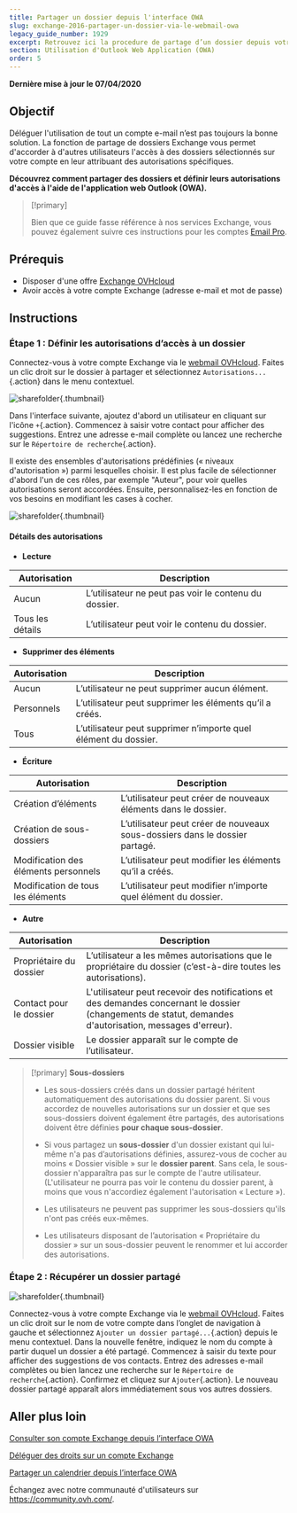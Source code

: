 ```yaml
---
title: Partager un dossier depuis l'interface OWA
slug: exchange-2016-partager-un-dossier-via-le-webmail-owa
legacy_guide_number: 1929
excerpt: Retrouvez ici la procedure de partage d’un dossier depuis votre compte Exchange 
section: Utilisation d'Outlook Web Application (OWA)
order: 5
---
```


**Dernière mise à jour le 07/04/2020**

## Objectif

Déléguer l'utilisation de tout un compte e-mail n’est pas toujours la bonne solution. La fonction de partage de dossiers Exchange vous permet d'accorder à d'autres utilisateurs l'accès à des dossiers sélectionnés sur votre compte en leur attribuant des autorisations spécifiques.

**Découvrez comment partager des dossiers et définir leurs autorisations d'accès à l'aide de l'application web Outlook (OWA).**

> [!primary]
>
> Bien que ce guide fasse référence à nos services Exchange, vous pouvez également suivre ces instructions pour les comptes [Email Pro](https://www.ovhcloud.com/fr/emails/email-pro/).
>


## Prérequis

- Disposer d'une offre [Exchange OVHcloud ](https://www.ovhcloud.com/fr/emails/hosted-exchange/)
- Avoir accès à votre compte Exchange (adresse e-mail et mot de passe)


## Instructions

### Étape 1 : Définir les autorisations d’accès à un dossier

Connectez-vous à votre compte Exchange via le [webmail OVHcloud](https://www.ovhcloud.com/fr/mail). Faites un clic droit sur le dossier à partager et sélectionnez `Autorisations...`{.action} dans le menu contextuel.

![sharefolder](images/exchange-folder-step1.png){.thumbnail}

Dans l'interface suivante, ajoutez d'abord un utilisateur en cliquant sur l'icône `+`{.action}. Commencez à saisir votre contact pour afficher des suggestions. Entrez une adresse e-mail complète ou lancez une recherche sur le `Répertoire de recherche`{.action}.

Il existe des ensembles d'autorisations prédéfinies (« niveaux d'autorisation ») parmi lesquelles choisir. Il est plus facile de sélectionner d'abord l'un de ces rôles, par exemple "Auteur", pour voir quelles autorisations seront accordées. Ensuite, personnalisez-les en fonction de vos besoins en modifiant les cases à cocher.

![sharefolder](images/exchange-folder-step2aag.gif){.thumbnail}

#### Détails des autorisations

- **Lecture**

|Autorisation|Description|
|---|---|
|Aucun|L’utilisateur ne peut pas voir le contenu du dossier.|
|Tous les détails|L’utilisateur peut voir le contenu du dossier.|


- **Supprimer des éléments**

|Autorisation|Description|
|---|---|
|Aucun|L’utilisateur ne peut supprimer aucun élément.|
|Personnels|L’utilisateur peut supprimer les éléments qu’il a créés.|
|Tous|L’utilisateur peut supprimer n’importe quel élément du dossier.|


- **Écriture**

|Autorisation|Description|
|---|---|
|Création d’éléments|L’utilisateur peut créer de nouveaux éléments dans le dossier.|
|Création de sous-dossiers|L’utilisateur peut créer de nouveaux sous-dossiers dans le dossier partagé.|
|Modification des éléments personnels|L’utilisateur peut modifier les éléments qu’il a créés.|
|Modification de tous les éléments|L’utilisateur peut modifier n’importe quel élément du dossier.|


- **Autre**

|Autorisation|Description|
|---|---|
|Propriétaire du dossier|L’utilisateur a les mêmes autorisations que le propriétaire du dossier (c’est-à-dire toutes les autorisations).|
|Contact pour le dossier|L'utilisateur peut recevoir des notifications et des demandes concernant le dossier (changements de statut, demandes d'autorisation, messages d'erreur).|
|Dossier visible|Le dossier apparaît sur le compte de l’utilisateur.|

> [!primary]
>**Sous-dossiers**
> 
> - Les sous-dossiers créés dans un dossier partagé héritent automatiquement des autorisations du dossier parent. Si vous accordez de nouvelles autorisations sur un dossier et que ses sous-dossiers doivent également être partagés, des autorisations doivent être définies **pour chaque sous-dossier**.
> 
> - Si vous partagez un **sous-dossier** d'un dossier existant qui lui-même n'a pas d’autorisations définies, assurez-vous de cocher au moins « Dossier visible » sur le **dossier parent**. Sans cela, le sous-dossier n'apparaîtra pas sur le compte de l'autre utilisateur. (L'utilisateur ne pourra pas voir le contenu du dossier parent, à moins que vous n'accordiez également l'autorisation « Lecture »).
> 
> - Les utilisateurs ne peuvent pas supprimer les sous-dossiers qu'ils n'ont pas créés eux-mêmes.
> 
> - Les utilisateurs disposant de l’autorisation « Propriétaire du dossier » sur un sous-dossier peuvent le renommer et lui accorder des autorisations.
>


### Étape 2 : Récupérer un dossier partagé

![sharefolder](images/exchange-folder-step3.png){.thumbnail}

Connectez-vous à votre compte Exchange via le [webmail OVHcloud](https://www.ovhcloud.com/fr/mail). Faites un clic droit sur le nom de votre compte dans l’onglet de navigation à gauche et sélectionnez `Ajouter un dossier partagé...`{.action} depuis le menu contextuel. Dans la nouvelle fenêtre, indiquez le nom du compte à partir duquel un dossier a été partagé. Commencez à saisir du texte pour afficher des suggestions de vos contacts. Entrez des adresses e-mail complètes ou bien lancez une recherche sur le `Répertoire de recherche`{.action}. Confirmez et cliquez sur `Ajouter`{.action}. Le nouveau dossier partagé apparaît alors immédiatement sous vos autres dossiers.


## Aller plus loin

[Consulter son compte Exchange depuis l’interface OWA](../exchange-2016-guide-utilisation-outlook-web-app/)

[Déléguer des droits sur un compte Exchange](../exchange-donner-les-droits-full-access-sur-un-compte/)

[Partager un calendrier depuis l’interface OWA](../exchange-2016-partager-un-calendrier-via-le-webmail-owa/)

Échangez avec notre communauté d'utilisateurs sur <https://community.ovh.com/>.
